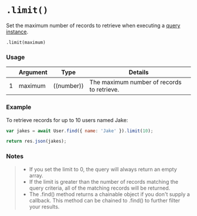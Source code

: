 # `.limit()`

Set the maximum number of records to retrieve when executing a [query instance](https://sailsjs.com/documentation/reference/waterline-orm/queries).

```usage
.limit(maximum)
```

### Usage
|   |     Argument        | Type         | Details    |
|---|:--------------------|--------------|------------|
| 1 |  maximum            |  ((number))  | The maximum number of records to retrieve. |

### Example

To retrieve records for up to 10 users named Jake:

```javascript
var jakes = await User.find({ name: 'Jake' }).limit(10);

return res.json(jakes);
```

### Notes
> * If you set the limit to 0, the query will always return an empty array.
> * If the limit is greater than the number of records matching the query criteria, all of the matching records will be returned.
> * The .find() method returns a chainable object if you don't supply a callback.  This method can be chained to .find() to further filter your results.


<docmeta name="displayName" value=".limit()">
<docmeta name="pageType" value="method">
